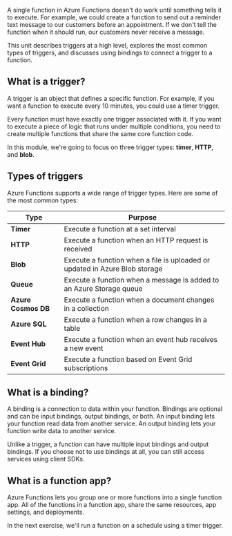 A single function in Azure Functions doesn't do work until something tells it to execute. For example, we could create a function to send out a reminder text message to our customers before an appointment. If we don't tell the function when it should run, our customers never receive a message.

This unit describes triggers at a high level, explores the most common types of triggers, and discusses using bindings to connect a trigger to a function.

## What is a trigger?

A trigger is an object that defines a specific function. For example, if you want a function to execute every 10 minutes, you could use a timer trigger.

Every function must have exactly one trigger associated with it. If you want to execute a piece of logic that runs under multiple conditions, you need to create multiple functions that share the same core function code.

In this module, we're going to focus on three trigger types: **timer**, **HTTP**, and **blob**.

## Types of triggers

Azure Functions supports a wide range of trigger types. Here are some of the most common types:

| Type | Purpose |
| --- | --- |
| **Timer** | Execute a function at a set interval |
| **HTTP** | Execute a function when an HTTP request is received |
| **Blob** | Execute a function when a file is uploaded or updated in Azure Blob storage |
| **Queue** | Execute a function when a message is added to an Azure Storage queue |
| **Azure Cosmos DB** | Execute a function when a document changes in a collection |
| **Azure SQL** | Execute a function when a row changes in a table |
| **Event Hub** | Execute a function when an event hub receives a new event |
| **Event Grid** | Execute a function based on Event Grid subscriptions |

## What is a binding?

A binding is a connection to data within your function. Bindings are optional and can be input bindings, output bindings, or both. An input binding lets your function read data from another service. An output binding lets your function write data to another service.

Unlike a trigger, a function can have multiple input bindings and output bindings. If you choose not to use bindings at all, you can still access services using client SDKs.

## What is a function app?

Azure Functions lets you group one or more functions into a single function app. All of the functions in a function app, share the same resources, app settings, and deployments.  

In the next exercise, we'll run a function on a schedule using a timer trigger.
